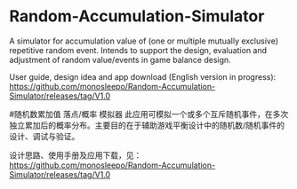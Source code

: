 # Random-Accumulation-Simulator
A simulator for accumulation value of (one or multiple mutually exclusive) repetitive random event.
Intends to support the design, evaluation and adjustment of random value/events in game balance design.

User guide, design idea and app download (English version in progress):
https://github.com/monosleepo/Random-Accumulation-Simulator/releases/tag/V1.0



#随机数累加值 落点/概率 模拟器
此应用可模拟一个或多个互斥随机事件，在多次独立累加后的概率分布。主要目的在于辅助游戏平衡设计中的随机数/随机事件的设计、调试与验证。

设计思路、使用手册及应用下载，见：
https://github.com/monosleepo/Random-Accumulation-Simulator/releases/tag/V1.0
